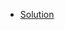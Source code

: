- [Solution](https://leetcode.com/problems/first-missing-positive/discuss/1778385/O(n)-time-or-O(1)-space-or-using-number-as-index-of-hash)